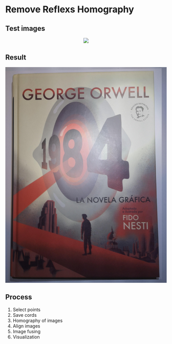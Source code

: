 # Remove Reflexs Homography

## Test images
<div align="center">
<img src="Group.png">
</div>

## Result 
<div align="center">
<img src="image_non_reflexes.jpg">
</div>

## Process
1. Select points
2. Save cords
3. Homography of images
4. Align images
5. Image fusing
6. Visualization

